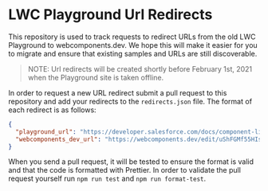 # LWC Playground Url Redirects

This repository is used to track requests to redirect URLs from the old LWC Playground to webcomponents.dev. We hope this will make it easier for you to migrate and ensure that existing samples and URLs are still discoverable.

> NOTE: Url redirects will be created shortly before February 1st, 2021 when the Playground site is taken offline.

In order to request a new URL redirect submit a pull request to this repository and add your redirects to the `redirects.json` file. The format of each redirect is as follows:

```json
{
  "playground_url": "https://developer.salesforce.com/docs/component-library/tools/playground/7yD2PkxT7",
  "webcomponents_dev_url": "https://webcomponents.dev/edit/uShFGMf55HIszx4pgxi9"
}
```

When you send a pull request, it will be tested to ensure the format is valid and that the code is formatted with Prettier. In order to validate the pull request yourself run `npm run test` and `npm run format-test`.
